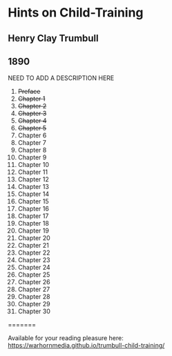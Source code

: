 # Hints on Child-Training

## Henry Clay Trumbull

## 1890

NEED TO ADD A DESCRIPTION HERE

1. ~~Preface~~
2. ~~Chapter 1~~
3. ~~Chapter 2~~
4. ~~Chapter 3~~
5. ~~Chapter 4~~
5. ~~Chapter 5~~
5. Chapter 6
5. Chapter 7
5. Chapter 8
5. Chapter 9
5. Chapter 10
5. Chapter 11
5. Chapter 12
5. Chapter 13
5. Chapter 14
5. Chapter 15
5. Chapter 16
5. Chapter 17
5. Chapter 18
5. Chapter 19
5. Chapter 20
5. Chapter 21
5. Chapter 22
5. Chapter 23
5. Chapter 24
5. Chapter 25
5. Chapter 26
5. Chapter 27
5. Chapter 28
5. Chapter 29
5. Chapter 30

=======

Available for your reading pleasure here: https://warhornmedia.github.io/trumbull-child-training/
